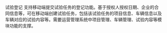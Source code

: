 试验登记
支持移动端提交试验任务的登记功能。基于授权人授权日期、企业的合同信息等，可在移动端创建试验任务，包括该试验任务的项目信息、车辆信息以及车辆对应的试验内容等。需要运营管理系统中项目管理、车辆管理、试验内容等模块功能的支撑。